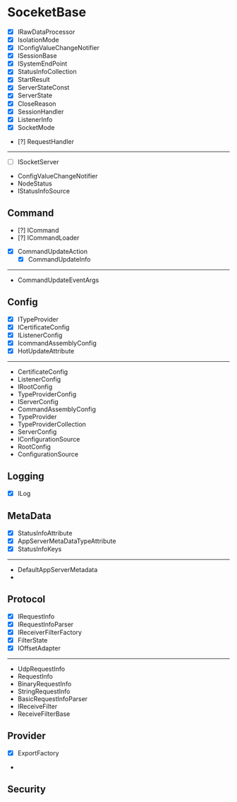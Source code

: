 # SoceketBase
- [x] IRawDataProcessor
- [x] IsolationMode
- [x] IConfigValueChangeNotifier
- [x] ISessionBase
- [x] ISystemEndPoint
- [x] StatusInfoCollection
- [x] StartResult
- [x] ServerStateConst
- [x] ServerState
- [x] CloseReason
- [x] SessionHandler
- [x] ListenerInfo
- [x] SocketMode
- [?] RequestHandler

---
- [ ] ISocketServer 
- ConfigValueChangeNotifier
- NodeStatus
- IStatusInfoSource

## Command
- [?] ICommand
- [?] ICommandLoader
- [x] CommandUpdateAction
    - [x] CommandUpdateInfo
---
- CommandUpdateEventArgs

## Config
- [x] ITypeProvider
- [x] ICertificateConfig
- [x] IListenerConfig
- [x] IcommandAssemblyConfig
- [x] HotUpdateAttribute
---

- CertificateConfig
- ListenerConfig
- IRootConfig
- TypeProviderConfig
- IServerConfig
- CommandAssemblyConfig
- TypeProvider
- TypeProviderCollection
- ServerConfig
- IConfigurationSource
- RootConfig
- ConfigurationSource

## Logging
- [x] ILog

## MetaData
- [x] StatusInfoAttribute
- [x] AppServerMetaDataTypeAttribute
- [x] StatusInfoKeys

---
- DefaultAppServerMetadata
- 

## Protocol
- [x] IRequestInfo
- [x] IRequestInfoParser
- [x] IReceiverFilterFactory
- [x] FilterState
- [x] IOffsetAdapter

---

- UdpRequestInfo
- RequestInfo
- BinaryRequestInfo
- StringRequestInfo
- BasicRequestInfoParser
- IReceiveFilter
- ReceiveFilterBase

## Provider
- [x] ExportFactory
- 
## Security
